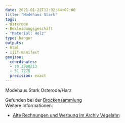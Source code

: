 ```yaml
---
date: 2021-01-22T12:32:44+02:00
title: "Modehaus Stark"
tags:
- Osterode
- Bekleidungsgeschäft
- "Material: Holz"
type: hanger
outputs:
- html
- iiif-manifest
geojson:
  coordinates:
  - 10.2508213
  - 51.7276
  precision: exact
---
```

Modehaus Stark Osterode/Harz

<div class="source">Gefunden bei der <a href="https://www.neue-arbeit-brockensammlung.de/geschaefte/gebrauchtmoebelkaufhaus/">Brockensammlung</a></div>

<div class="notes">
Weitere Informationen:
<ul>
<li><a href="https://www.archiv-vegelahn.de/index.php/osterode-am-harz/12-osteroder-reklame/6535-stark-modehaus">Alte Rechnungen und Werbung im Archiv Vegelahn</a></li>
</ul>
</div>
